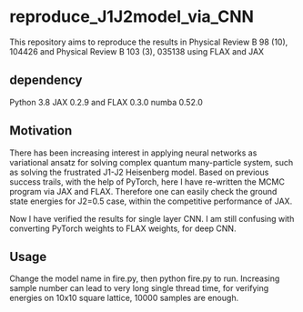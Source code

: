 # reproduce_J1J2model_via_CNN
This repository aims to reproduce the results in Physical Review B 98 (10), 104426 and Physical Review B 103 (3), 035138 using FLAX and JAX

## dependency
Python 3.8
JAX 0.2.9 and FLAX 0.3.0
numba 0.52.0

## Motivation
There has been increasing interest in applying neural networks as variational ansatz for solving complex quantum many-particle system, such as solving the frustrated J1-J2 Heisenberg model. Based on previous success trails, with the help of PyTorch, here I have re-written the MCMC program via JAX and FLAX. Therefore one can easily check the ground state energies for J2=0.5 case, within the competitive performance of JAX.

Now I have verified the results for single layer CNN. I am still confusing with converting PyTorch weights to FLAX weights, for deep CNN. 

## Usage
Change the model name in fire.py, then python fire.py to run. 
Increasing sample number can lead to very long single thread time, for verifying energies on 10x10 square lattice, 10000 samples are enough.
